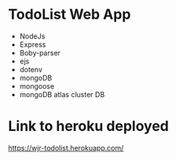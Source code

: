 # TodoList Web App
* NodeJs
* Express
* Boby-parser
* ejs
* dotenv
* mongoDB
* mongoose
* mongoDB atlas cluster DB



# Link to heroku deployed
https://wjr-todolist.herokuapp.com/
